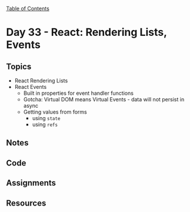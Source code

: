 [Table of Contents](/README.md)

# Day 33 - React: Rendering Lists, Events

## Topics
* React Rendering Lists
* React Events
  * Built in properties for event handler functions
  * Gotcha: Virtual DOM means Virtual Events - data will not persist in async
  * Getting values from forms
    * using `state`
    * using `refs`

## Notes
<!-- More detailed notes from class, including whiteboard photos etc -->

## Code
<!-- Make sure to update the XX in the folder name if you uncomment this block-->
<!-- [Code we wrote in class today](https://github.com/TIY-Austin-Front-End-Engineering/Curriculum/tree/master/notes/day-33/code) -->

## Assignments

## Resources
